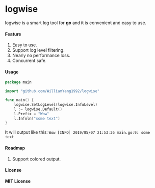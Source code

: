# logwise
logwise is a smart log tool for **go** and it is convenient and easy to
use.

#### Feature
1. Easy to use.
2. Support log level filtering.
3. Nearly no performance loss.
4. Concurrent safe.

#### Usage
```go
package main

import "github.com/WilliamYang1992/logwise"

func main() {
	logwise.SetLogLevel(logwise.InfoLevel)
	l := logwise.Default()
	l.Prefix = "Wow"
	l.Infoln("some text")
}
```
It will output like this: `Wow [INFO] 2019/05/07 21:53:36 main.go:9:
some text`

#### Roadmap
1. Support colored output.

#### License
**MIT License**